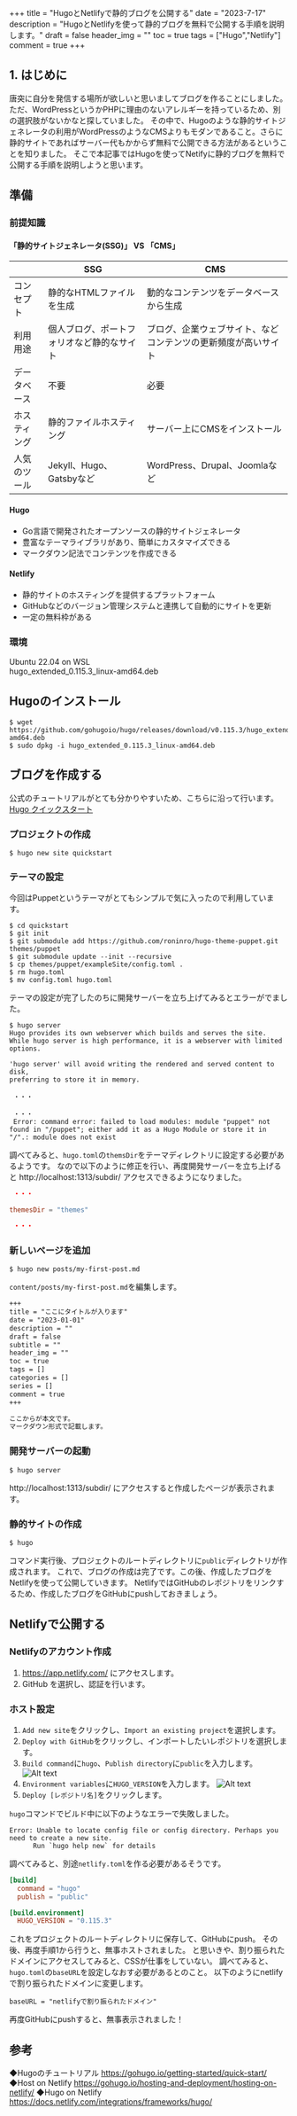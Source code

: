 +++
title = "HugoとNetlifyで静的ブログを公開する"
date = "2023-7-17"
description = "HugoとNetlifyを使って静的ブログを無料で公開する手順を説明します。"
draft = false
header_img = ""
toc = true
tags = ["Hugo","Netlify"]
comment = true
+++

## 1. はじめに
唐突に自分を発信する場所が欲しいと思いましてブログを作ることにしました。
ただ、WordPressというかPHPに理由のないアレルギーを持っているため、別の選択肢がないかなと探していました。
その中で、Hugoのような静的サイトジェネレータの利用がWordPressのようなCMSよりもモダンであること。さらに静的サイトであればサーバー代もかからず無料で公開できる方法があるということを知りました。
そこで本記事ではHugoを使ってNetifyに静的ブログを無料で公開する手順を説明しようと思います。

## 準備
### 前提知識
#### 「静的サイトジェネレータ(SSG)」 VS 「CMS」
|              | SSG                                        | CMS                                                            |
| ------------ | ------------------------------------------ | -------------------------------------------------------------- |
| コンセプト   | 静的なHTMLファイルを生成                   | 動的なコンテンツをデータベースから生成                         |
| 利用用途     | 個人ブログ、ポートフォリオなど静的なサイト | ブログ、企業ウェブサイト、などコンテンツの更新頻度が高いサイト |
| データベース | 不要                                       | 必要                                                           |
| ホスティング | 静的ファイルホスティング                   | サーバー上にCMSをインストール                                  |
| 人気のツール | Jekyll、Hugo、Gatsbyなど                   | WordPress、Drupal、Joomlaなど                                  |


#### Hugo
- Go言語で開発されたオープンソースの静的サイトジェネレータ
- 豊富なテーマライブラリがあり、簡単にカスタマイズできる
- マークダウン記法でコンテンツを作成できる
#### Netlify
- 静的サイトのホスティングを提供するプラットフォーム
- GitHubなどのバージョン管理システムと連携して自動的にサイトを更新
- 一定の無料枠がある

### 環境
Ubuntu 22.04 on WSL  
hugo_extended_0.115.3_linux-amd64.deb

## Hugoのインストール
```shell
$ wget https://github.com/gohugoio/hugo/releases/download/v0.115.3/hugo_extended_0.115.3_linux-amd64.deb
$ sudo dpkg -i hugo_extended_0.115.3_linux-amd64.deb
```

## ブログを作成する
公式のチュートリアルがとても分かりやすいため、こちらに沿って行います。  
[Hugo クイックスタート](https://gohugo.io/getting-started/quick-start/)

### プロジェクトの作成
```shell
$ hugo new site quickstart
```
### テーマの設定
今回はPuppetというテーマがとてもシンプルで気に入ったので利用しています。
```shell
$ cd quickstart
$ git init
$ git submodule add https://github.com/roninro/hugo-theme-puppet.git themes/puppet
$ git submodule update --init --recursive
$ cp themes/puppet/exampleSite/config.toml .
$ rm hugo.toml
$ mv config.toml hugo.toml
```
テーマの設定が完了したのちに開発サーバーを立ち上げてみるとエラーがでました。
```
$ hugo server
Hugo provides its own webserver which builds and serves the site.
While hugo server is high performance, it is a webserver with limited options.

'hugo server' will avoid writing the rendered and served content to disk,
preferring to store it in memory.

 ・・・

 ・・・
 Error: command error: failed to load modules: module "puppet" not found in "/puppet"; either add it as a Hugo Module or store it in "/".: module does not exist
```
調べてみると、`hugo.toml`の`themsDir`をテーマディレクトリに設定する必要があるようです。
なので以下のように修正を行い、再度開発サーバーを立ち上げると http://localhost:1313/subdir/ アクセスできるようになりました。
```toml:hugo.toml
 ・・・

themesDir = "themes"

 ・・・
```
### 新しいページを追加
```shell
$ hugo new posts/my-first-post.md
```
`content/posts/my-first-post.md`を編集します。
```:my-first-post.md
+++
title = "ここにタイトルが入ります"
date = "2023-01-01"
description = ""
draft = false
subtitle = ""
header_img = ""
toc = true
tags = []
categories = []
series = []
comment = true
+++

ここからが本文です。
マークダウン形式で記載します。
```
### 開発サーバーの起動
```
$ hugo server
```
http://localhost:1313/subdir/ にアクセスすると作成したページが表示されます。

### 静的サイトの作成
```
$ hugo
```
コマンド実行後、プロジェクトのルートディレクトリに`public`ディレクトリが作成されます。
これで、ブログの作成は完了です。この後、作成したブログをNetlifyを使って公開していきます。
NetlifyではGitHubのレポジトリをリンクするため、作成したブログをGitHubにpushしておきましょう。
　　

## Netlifyで公開する
### Netlifyのアカウント作成
1. https://app.netlify.com/ にアクセスします。
2. GitHub を選択し、認証を行います。

### ホスト設定
1. `Add new site`をクリックし、`Import an existing project`を選択します。
2. `Deploy with GitHub`をクリックし、インポートしたいレポジトリを選択します。
3. `Build command`に`hugo`、`Publish directory`に`public`を入力します。
   ![Alt text](image-2.png)
4. `Environment variables`に`HUGO_VERSION`を入力します。
   ![Alt text](image-1.png)
5. `Deploy [レポジトリ名]`をクリックします。

`hugo`コマンドでビルド中に以下のようなエラーで失敗しました。
```
Error: Unable to locate config file or config directory. Perhaps you need to create a new site.
      Run `hugo help new` for details
```
調べてみると、別途`netlify.toml`を作る必要があるそうです。
```:netlify.toml
[build]
  command = "hugo"
  publish = "public"

[build.environment]
  HUGO_VERSION = "0.115.3"
```
これをプロジェクトのルートディレクトリに保存して、GitHubにpush。
その後、再度手順1から行うと、無事ホストされました。
と思いきや、割り振られたドメインにアクセスしてみると、CSSが仕事をしていない。
調べてみると、`hugo.toml`の`baseURL`を設定しなおす必要があるとのこと。
以下のようにnetlifyで割り振られたドメインに変更します。
```
baseURL = "netlifyで割り振られたドメイン"
```
再度GitHubにpushすると、無事表示されました！

## 参考
◆Hugoのチュートリアル
https://gohugo.io/getting-started/quick-start/
◆Host on Netlify 
https://gohugo.io/hosting-and-deployment/hosting-on-netlify/
◆Hugo on Netlify
https://docs.netlify.com/integrations/frameworks/hugo/


